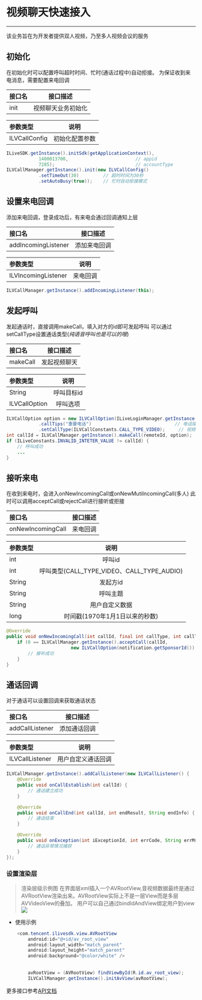 # 视频聊天快速接入
------
该业务旨在为开发者提供双人视频，乃至多人视频会议的服务

## 初始化
在初始化时可以配置呼叫超时时间、忙时(通话过程中)自动拒接。
为保证收到来电消息，需要配置来电回调

接口名|接口描述
:--|:--:
init|视频聊天业务初始化

参数类型|说明
:--|:--:
ILVCallConfig|初始化配置参数

```java
ILiveSDK.getInstance().initSdk(getApplicationContext(), 
            1400013700,                         // appid
            7285);                              // accountType
ILVCallManager.getInstance().init(new ILVCallConfig()
            .setTimeOut(30)         // 超时时间为30秒
            .setAutoBusy(true));    // 忙时自动拒接模式
```

## 设置来电回调
添加来电回调，登录成功后，有来电会通过回调通知上层

接口名|接口描述
:--|:--:
addIncomingListener|添加来电回调

参数类型|说明
:--|:--:
ILVIncomingListener|来电回调

```java
ILVCallManager.getInstance().addIncomingListener(this);
```

## 发起呼叫
发起通话时，直接调用makeCall，填入对方的id即可发起呼叫
可以通过setCallType设置通话类型(*纯语音呼叫也是可以的哦*)

接口名|接口描述
:--|:--:
makeCall|发起视频聊天

参数类型|说明
:--|:--:
String|呼叫目标id
ILVCallOption|呼叫选项

```java
ILVCallOption option = new ILVCallOption(ILiveLoginManager.getInstance().getMyUserId())
            .callTips("重要电话")                               // 电话描述
            .setCallType(ILVCallConstants.CALL_TYPE_VIDEO);     // 视频电话
int callId = ILVCallManager.getInstance().makeCall(remoteId, option);
if (ILiveConstants.INVALID_INTETER_VALUE != callId) {
    // 呼叫成功
    ...
}
```

## 接听来电
在收到来电时，会进入onNewIncomingCall或onNewMutiIncomingCall(多人)
此时可以调用acceptCall或rejectCall进行接听或拒接

接口名|接口描述
:--|:--:
onNewIncomingCall|来电回调

参数类型|说明
:--|:--:
int|呼叫id
int|呼叫类型(CALL_TYPE_VIDEO、CALL_TYPE_AUDIO)
String|发起方id
String|呼叫主题
String|用户自定义数据
long|时间戳(1970年1月1日以来的秒数)

```java
@Override
public void onNewIncomingCall(int callId, final int callType, int callType, ILVIncomingNotification notification){
    if (0 == ILVCallManager.getInstance().acceptCall(callId, 
                        new ILVCallOption(notification.getSponsorId()).setCallType(callType))) {
        // 接听成功
    }
}
```

## 通话回调
对于通话可以设置回调来获取通话状态

接口名|接口描述
:--|:--:
addCallListener|添加通话回调

参数类型|说明
:--|:--:
ILVCallListener|用户自定义通话回调

```java
ILVCallManager.getInstance().addCallListener(new ILVCallListener() {
    @Override
    public void onCallEstablish(int callId) {
        // 通话建立成功
    }

    @Override
    public void onCallEnd(int callId, int endResult, String endInfo) {
        // 通话结束
    }

    @Override
    public void onException(int iExceptionId, int errCode, String errMsg) {
        // 通话异常情况捕获
    }
});
```
            
### 设置渲染层
> 渲染层级示例图 在界面层xml插入一个AVRootView,音视频数据最终是通过AVRootView渲染出来。AVRootView实际上不是一层View而是多层AVVideoView的叠加。
> 用户可以自己通过bindIdAndView绑定用户到view
![](https://zhaoyang21cn.github.io/ilivesdk_help/readme_img/AVRootViewLayers.png)

* 使用示例

```java
    <com.tencent.ilivesdk.view.AVRootView
        android:id="@+id/av_root_view"
        android:layout_width="match_parent"
        android:layout_height="match_parent"
        android:background="@color/white" />
        
        
        avRootView = (AVRootView) findViewById(R.id.av_root_view);
        ILVCallManager.getInstance().initAvView(avRootView);
```  

更多接口参考[API文档](https://zhaoyang21cn.github.io/iLiveSDK_Help/callsdk/)
